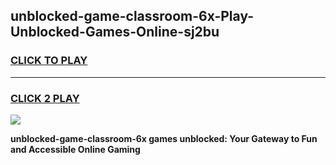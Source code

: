 
## unblocked-game-classroom-6x-Play-Unblocked-Games-Online-sj2bu
<h3>
<a href="https://premium76.site?title=unblocked-game-classroom-6x&ref=25A">CLICK TO PLAY</a></h3>
<hr>

<h3>
<a href="https://premium76.site?title=unblocked-game-classroom-6x&ref=25A">CLICK 2 PLAY</a>
  
</h3>

<a href="https://premium76.site?title=unblocked-game-classroom-6x&ref=25A"><img src="https://clearcache.store/games.png"></a>


**unblocked-game-classroom-6x games unblocked: Your Gateway to Fun and Accessible Online Gaming**
